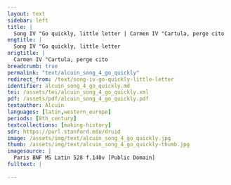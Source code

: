 ```yaml
---
layout: text
sidebar: left
title: |
  Song IV "Go quickly, little letter | Carmen IV "Cartula, perge cito
engtitle: |
  Song IV "Go quickly, little letter
origtitle: |
  Carmen IV "Cartula, perge cito
breadcrumb: true
permalink: "text/alcuin_song_4_go_quickly"
redirect_from: /text/song-iv-go-quickly-little-letter
identifier: alcuin_song_4_go_quickly.md
tei: /assets/tei/alcuin_song_4_go_quickly.xml
pdf: /assets/pdf/alcuin_song_4_go_quickly.pdf
textauthor: Alcuin
languages: [latin,western_europe]
periods: [8th_century]
textcollections: [making-history]
sdr: https://purl.stanford.edu/druid 
image: /assets/img/text/alcuin_song_4_go_quickly.jpg
thumb: /assets/img/text/alcuin_song_4_go_quickly-thumb.jpg
imagesource: |
  Paris BNF MS Latin 528 f.140v [Public Domain]
fulltext: |
  
---
```

